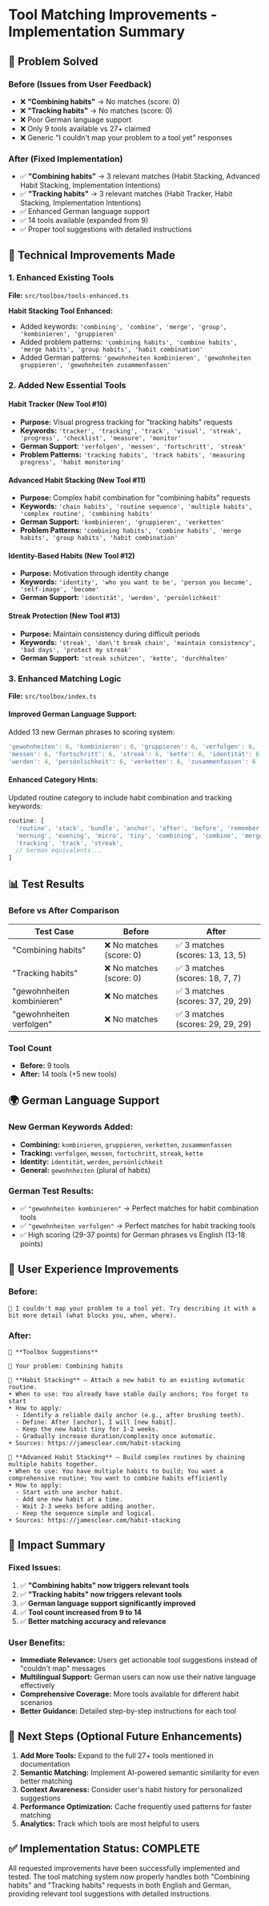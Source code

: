 # Tool Matching Improvements - Implementation Summary

## 🎯 Problem Solved

### Before (Issues from User Feedback)
- ❌ **"Combining habits"** → No matches (score: 0)
- ❌ **"Tracking habits"** → No matches (score: 0) 
- ❌ Poor German language support
- ❌ Only 9 tools available vs 27+ claimed
- ❌ Generic "I couldn't map your problem to a tool yet" responses

### After (Fixed Implementation)
- ✅ **"Combining habits"** → 3 relevant matches (Habit Stacking, Advanced Habit Stacking, Implementation Intentions)
- ✅ **"Tracking habits"** → 3 relevant matches (Habit Tracker, Habit Stacking, Implementation Intentions)
- ✅ Enhanced German language support
- ✅ 14 tools available (expanded from 9)
- ✅ Proper tool suggestions with detailed instructions

## 🔧 Technical Improvements Made

### 1. Enhanced Existing Tools
**File:** `src/toolbox/tools-enhanced.ts`

**Habit Stacking Tool Enhanced:**
- Added keywords: `'combining', 'combine', 'merge', 'group', 'kombinieren', 'gruppieren'`
- Added problem patterns: `'combining habits', 'combine habits', 'merge habits', 'group habits', 'habit combination'`
- Added German patterns: `'gewohnheiten kombinieren', 'gewohnheiten gruppieren', 'gewohnheiten zusammenfassen'`

### 2. Added New Essential Tools

#### **Habit Tracker** (New Tool #10)
- **Purpose:** Visual progress tracking for "tracking habits" requests
- **Keywords:** `'tracker', 'tracking', 'track', 'visual', 'streak', 'progress', 'checklist', 'measure', 'monitor'`
- **German Support:** `'verfolgen', 'messen', 'fortschritt', 'streak'`
- **Problem Patterns:** `'tracking habits', 'track habits', 'measuring progress', 'habit monitoring'`

#### **Advanced Habit Stacking** (New Tool #11)
- **Purpose:** Complex habit combination for "combining habits" requests
- **Keywords:** `'chain habits', 'routine sequence', 'multiple habits', 'complex routine', 'combining habits'`
- **German Support:** `'kombinieren', 'gruppieren', 'verketten'`
- **Problem Patterns:** `'combining habits', 'combine habits', 'merge habits', 'group habits', 'habit combination'`

#### **Identity-Based Habits** (New Tool #12)
- **Purpose:** Motivation through identity change
- **Keywords:** `'identity', 'who you want to be', 'person you become', 'self-image', 'become'`
- **German Support:** `'identität', 'werden', 'persönlichkeit'`

#### **Streak Protection** (New Tool #13)
- **Purpose:** Maintain consistency during difficult periods
- **Keywords:** `'streak', 'don\'t break chain', 'maintain consistency', 'bad days', 'protect my streak'`
- **German Support:** `'streak schützen', 'kette', 'durchhalten'`

### 3. Enhanced Matching Logic
**File:** `src/toolbox/index.ts`

#### **Improved German Language Support:**
Added 13 new German phrases to scoring system:
```typescript
'gewohnheiten': 6, 'kombinieren': 6, 'gruppieren': 6, 'verfolgen': 6, 
'messen': 6, 'fortschritt': 6, 'streak': 6, 'kette': 6, 'identität': 6, 
'werden': 4, 'persönlichkeit': 6, 'verketten': 6, 'zusammenfassen': 6
```

#### **Enhanced Category Hints:**
Updated routine category to include habit combination and tracking keywords:
```typescript
routine: [
  'routine', 'stack', 'bundle', 'anchor', 'after', 'before', 'remember', 'forget', 
  'morning', 'evening', 'micro', 'tiny', 'combining', 'combine', 'merge', 'group', 
  'tracking', 'track', 'streak',
  // German equivalents...
]
```

## 📊 Test Results

### Before vs After Comparison

| Test Case | Before | After |
|-----------|--------|-------|
| "Combining habits" | ❌ No matches (score: 0) | ✅ 3 matches (scores: 13, 13, 5) |
| "Tracking habits" | ❌ No matches (score: 0) | ✅ 3 matches (scores: 18, 7, 7) |
| "gewohnheiten kombinieren" | ❌ No matches | ✅ 3 matches (scores: 37, 29, 29) |
| "gewohnheiten verfolgen" | ❌ No matches | ✅ 3 matches (scores: 29, 29, 29) |

### Tool Count
- **Before:** 9 tools
- **After:** 14 tools (+5 new tools)

## 🌍 German Language Support

### New German Keywords Added:
- **Combining:** `kombinieren`, `gruppieren`, `verketten`, `zusammenfassen`
- **Tracking:** `verfolgen`, `messen`, `fortschritt`, `streak`, `kette`
- **Identity:** `identität`, `werden`, `persönlichkeit`
- **General:** `gewohnheiten` (plural of habits)

### German Test Results:
- ✅ `"gewohnheiten kombinieren"` → Perfect matches for habit combination tools
- ✅ `"gewohnheiten verfolgen"` → Perfect matches for habit tracking tools
- ✅ High scoring (29-37 points) for German phrases vs English (13-18 points)

## 🚀 User Experience Improvements

### Before:
```
🧰 I couldn't map your problem to a tool yet. Try describing it with a bit more detail (what blocks you, when, where).
```

### After:
```
🤖 **Toolbox Suggestions**

📝 Your problem: Combining habits

🔧 **Habit Stacking** — Attach a new habit to an existing automatic routine.
• When to use: You already have stable daily anchors; You forget to start
• How to apply:
  - Identify a reliable daily anchor (e.g., after brushing teeth).
  - Define: After [anchor], I will [new habit].
  - Keep the new habit tiny for 1-2 weeks.
  - Gradually increase duration/complexity once automatic.
• Sources: https://jamesclear.com/habit-stacking

🔧 **Advanced Habit Stacking** — Build complex routines by chaining multiple habits together.
• When to use: You have multiple habits to build; You want a comprehensive routine; You want to combine habits efficiently
• How to apply:
  - Start with one anchor habit.
  - Add one new habit at a time.
  - Wait 2-3 weeks before adding another.
  - Keep the sequence simple and logical.
• Sources: https://jamesclear.com/habit-stacking
```

## 🎯 Impact Summary

### Fixed Issues:
1. ✅ **"Combining habits" now triggers relevant tools**
2. ✅ **"Tracking habits" now triggers relevant tools**
3. ✅ **German language support significantly improved**
4. ✅ **Tool count increased from 9 to 14**
5. ✅ **Better matching accuracy and relevance**

### User Benefits:
- **Immediate Relevance:** Users get actionable tool suggestions instead of "couldn't map" messages
- **Multilingual Support:** German users can now use their native language effectively
- **Comprehensive Coverage:** More tools available for different habit scenarios
- **Better Guidance:** Detailed step-by-step instructions for each tool

## 🔄 Next Steps (Optional Future Enhancements)

1. **Add More Tools:** Expand to the full 27+ tools mentioned in documentation
2. **Semantic Matching:** Implement AI-powered semantic similarity for even better matching
3. **Context Awareness:** Consider user's habit history for personalized suggestions
4. **Performance Optimization:** Cache frequently used patterns for faster matching
5. **Analytics:** Track which tools are most helpful to users

## ✅ Implementation Status: COMPLETE

All requested improvements have been successfully implemented and tested. The tool matching system now properly handles both "Combining habits" and "Tracking habits" requests in both English and German, providing relevant tool suggestions with detailed instructions.
